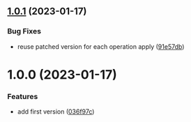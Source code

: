 ## [1.0.1](https://github.com/denouche/go-json-patch-jsonpath/compare/v1.0.0...v1.0.1) (2023-01-17)


### Bug Fixes

* reuse patched version for each operation apply ([91e57db](https://github.com/denouche/go-json-patch-jsonpath/commit/91e57db75a7bcc5659060c8f4838adb319956599))

# 1.0.0 (2023-01-17)


### Features

* add first version ([036f97c](https://github.com/denouche/go-json-patch-jsonpath/commit/036f97cf8391a25a36ab043d89a575de631fc571))
